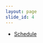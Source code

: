 ```yaml
---
layout: page
slide_id: 4
---
```


<div class="row">

<div class="col-xs-12 col-sm-12 col-md-12 col-lg-10 offset-lg-1 col-xl-10 offset-xl-1">


<div id="adobe-dc-view" style="width: 800px;"></div>
<script src="https://documentservices.adobe.com/view-sdk/viewer.js"></script>
<script type="text/javascript">
	document.addEventListener("adobe_dc_view_sdk.ready", function(){ 
		var adobeDCView = new AdobeDC.View({clientId: "495ed6c10b7249d3910dc4699522bcc8", divId: "adobe-dc-view"});
		adobeDCView.previewFile({
			content:{location: {url: "/assets/timetable.pdf"}},
			metaData:{fileName: "timetable.pdf"}
		}, {embedMode: "IN_LINE"});
	});
</script>

<ul>
<li> <a href="/assets/timetable.pdf">Schedule </a> </li>
</ul>

<!--<li> <a href="/assets/book-of-abstracts.pdf"> Book of Abstracts </a> </li>>
<!--<li> <a href="/shortcourse"> Short course: Modern STL </a> </li>>
<!--<li> <a href="https://www.youtube.com/playlist?list=PL7vEgTL3FalZ7xBUvYrlgacIhc3CqbYAM">Recorded talks</a> </li>>
<!--<li> <a href="https://zenodo.org/communities/wamta23/?page=1&size=20">Collection of slides and posters</a> </li>>

{% include contact-us.html %}
